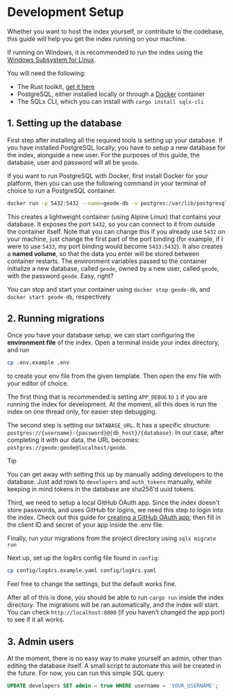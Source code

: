 # Development Setup

Whether you want to host the index yourself, or contribute to the codebase, this guide will help you get the index running on your machine.

If running on Windows, it is recommended to run the index using the [Windows Subsystem for Linux](https://learn.microsoft.com/en-us/windows/wsl/install).

You will need the following:

- The Rust toolkit, [get it here](https://www.rust-lang.org/learn/get-started)
- PostgreSQL, either installed locally or through a [Docker](https://www.docker.com/) container
- The SQLx CLI, which you can install with `cargo install sqlx-cli`

## 1. Setting up the database

First step after installing all the required tools is setting up your database. If you have installed PostgreSQL locally, you have to setup a new database for the index, alongside a new user. For the purposes of this guide, the database, user and password will all be `geode`.

If you want to run PostgreSQL with Docker, first install Docker for your platform, then you can use the following command in your terminal of choice to run a PostgreSQL container.

```bash
docker run -p 5432:5432 --name=geode-db -v postgres:/var/lib/postgresql/data --restart=unless-stopped -e POSTGRES_DB=geode -e POSTGRES_USER=geode -e POSTGRES_PASSWORD=geode -dit postgres:14-alpine3.20
```

This creates a lightweight container (using Alpine Linux) that contains your database. It exposes the port `5432`, so you can connect to it from outside the container itself. Note that you can change this if you already use `5432` on your machine, just change the first part of the port binding (for example, if I were to use `5433`, my port binding would become `5433:5432`). It also creates a **named volume**, so that the data you enter will be stored between container restarts. The environment variables passed to the container initialize a new database, called `geode`, owned by a new user, called `geode`, with the password `geode`. Easy, right?

You can stop and start your container using `docker stop geode-db`, and `docker start geode-db`, respectively

## 2. Running migrations

Once you have your database setup, we can start configuring the **environment file** of the index. Open a terminal inside your index directory, and run
```bash
cp .env.example .env
```
to create your env file from the given template. Then open the env file with your editor of choice.

The first thing that is recommended is setting `APP_DEBUG` to `1` if you are running the index for development. At the moment, all this does is run the index on one thread only, for easier step debugging.

The second step is setting our `DATABASE_URL`. It has a specific structure: `postgres://{username}:{password}@{db_host}/{database}`. In our case, after completing it with our data, the URL becomes: `postgres://geode:geode@localhost/geode`.

> [!TIP]
> You can get away with setting this up by manually adding developers to the database. Just add rows to `developers` and `auth_tokens` manually, while keeping in mind tokens in the database are sha256'd uuid tokens.

Third, we need to setup a local GitHub OAuth app. Since the index doesn't store passwords, and uses GitHub for logins, we need this step to login into the index. Check out this guide for [creating a GitHub OAuth app](https://docs.github.com/en/apps/oauth-apps/building-oauth-apps/creating-an-oauth-app), then fill in the client ID and secret of your app inside the .env file.

Finally, run your migrations from the project directory using `sqlx migrate run`

Next up, set up the log4rs config file found in `config`:
```bash
cp config/log4rs.example.yaml config/log4rs.yaml
```
Feel free to change the settings, but the default works fine.

After all of this is done, you should be able to run `cargo run` inside the index directory. The migrations will be ran automatically, and the index will start. You can check `http://localhost:8000` (if you haven't changed the app port) to see if it all works.

## 3. Admin users

At the moment, there is no easy way to make yourself an admin, other than editing the database itself. A small script to automate this will be created in the future. For now, you can run this simple SQL query:

```sql
UPDATE developers SET admin = true WHERE username = 'YOUR_USERNAME';
```
